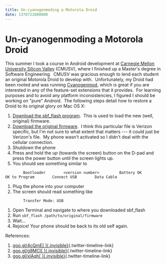 ```yaml
---
title: Un-cyanogenmoding a Motorola Droid
date: 1376722800000
---
```



Un-cyanogenmoding a Motorola Droid
==================================

This summer I took a course in Android development at [Carnegie Mellon
University Silicon Valley](http://www.cmu.edu/silicon-valley/) (CMUSV),
where I finished up a Master's degree in Software Engineering.  CMUSV
was gracious enough to lend each student an original Motorola Droid to
develop with.  Unfortunately, my Droid had been rooted and was running
[Cyanogenmod](http://www.cyanogenmod.org/), which is great if you are
interested in any of the feature-set extensions that it provides.  For
learning purposes and to avoid any platform inconsistencies, I figured I
should be working on "pure" Android.  The following steps detail how to
restore a Droid to its original glory on Mac OS X: 

1.  [Download the sbf\_flash program](http://goo.gl/4cQmE).  This is
    used to load the new (well, original) firmware.
2.  [Download the original firmware](http://goo.gl/g9MCI%20).  I think
    this particular file is Verizon specific, but I'm not sure to what
    extent that matters --- it could just be Verizon's file.  My phone
    wasn't activated so I didn't deal with the cellular connection.
3.  Shutdown the phone
4.  Press and hold the *up* (towards the screen) button on the D-pad and
    press the power button until the screen lights up.
5.  You should see something similar to

`        Bootloader        <version number>         Battery OK        OK to Program        Connect USB        Data Cable`

1.  Plug the phone into your computer
2.  The screen should read something like 

`        Transfer Mode: USB`

1.  Open Terminal and navigate to where you downloaded sbf\_flash
2.  Run `sbf_flash /path/to/original/firmware`
3.  Wait...
4.  Rejoice! Your phone should be back to its old self again.

References:

1.  [goo.gl/4cQmE[ ]{.invisible}](http://t.co/26M36tFIyE "http://goo.gl/4cQmE"){.twitter-timeline-link}
2.  [goo.gl/g9MCI[ ]{.invisible}](http://t.co/317aHIZGe1 "http://goo.gl/g9MCI"){.twitter-timeline-link}
3.  [goo.gl/xIAqh[ ]{.invisible}](http://t.co/Hye5xaIsQe){.twitter-timeline-link}

